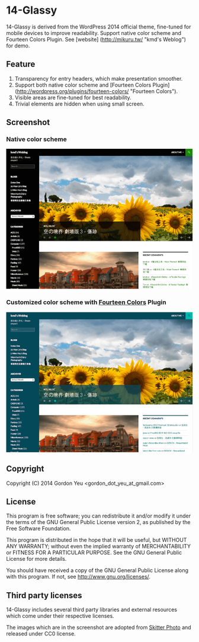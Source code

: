 14-Glassy
==========

14-Glassy is derived from the WordPress 2014 official theme, fine-tuned for 
mobile devices to improve readability. Support native color scheme and Fourteen 
Colors Plugin. See [website] (http://mikuru.tw/ "kmd's  Weblog") for demo.

Feature
--------

1.  Transparency for entry headers, which make presentation smoother.
2.  Support both native color scheme and [Fourteen Colors Plugin] (http://wordpress.org/plugins/fourteen-colors/ "Fourteen Colors").
3.  Visible areas are fine-tuned for best readability.
4.  Trivial elements are hidden when using small screen.

Screenshot
-----------
### Native color scheme
![14-Glassy native](https://raw.githubusercontent.com/kcyeu/14-glassy/master/twentyfourteen-child/screenshot.png)

### Customized color scheme with [Fourteen Colors](https://wordpress.org/plugins/fourteen-colors/) Plugin
![14-Glassy colored](https://raw.githubusercontent.com/kcyeu/14-glassy/master/screenshot-colored.png)

Copyright
----------

Copyright (C) 2014
    Gordon Yeu <gordon_dot_yeu_at_gmail.com>

License
--------

This program is free software; you can redistribute it and/or modify it under                          
the terms of the GNU General Public License version 2, as published by the
Free Software Foundation.

This program is distributed in the hope that it will be useful, but WITHOUT
ANY WARRANTY; without even the implied warranty of MERCHANTABILITY or FITNESS
FOR A PARTICULAR PURPOSE.  See the GNU General Public License for more
details.

You should have received a copy of the GNU General Public License
along with this program.  If not, see <http://www.gnu.org/licenses/>.

Third party licenses
---------------------

14-Glassy includes several third party libraries and external resources which
come under their respective licenses.

The images which are in the screenshot are adopted from [Skitter Photo](http://skitterphoto.com/) and released under CC0 license.
